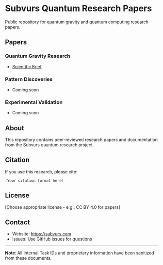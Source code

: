 # Subvurs Quantum Research Papers

Public repository for quantum gravity and quantum computing research papers.

## Papers

### Quantum Gravity Research
- [Scientific Brief](papers/quantum_gravity/QUANTUM_GRAVITY_SCIENTIFIC_BRIEF_OUTLINE.md)

### Pattern Discoveries
- Coming soon

### Experimental Validation
- Coming soon

## About

This repository contains peer-reviewed research papers and documentation from the Subvurs quantum research project.

## Citation

If you use this research, please cite:
```
[Your citation format here]
```

## License

[Choose appropriate license - e.g., CC BY 4.0 for papers]

## Contact

- Website: https://subvurs.com
- Issues: Use GitHub Issues for questions

---

**Note**: All internal Task IDs and proprietary information have been sanitized from these documents.
